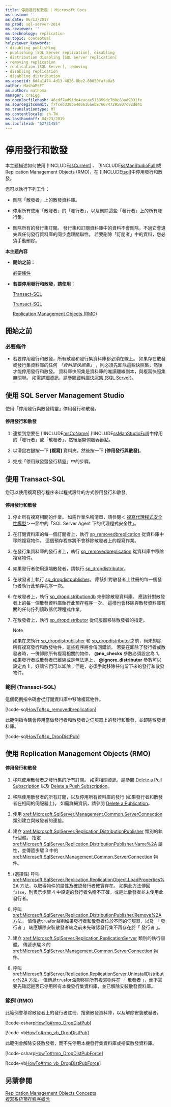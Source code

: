```yaml
---
title: 停用發行和散發 | Microsoft Docs
ms.custom: ''
ms.date: 06/13/2017
ms.prod: sql-server-2014
ms.reviewer: ''
ms.technology: replication
ms.topic: conceptual
helpviewer_keywords:
- disabling publishing
- publishing [SQL Server replication], disabling
- distribution disabling [SQL Server replication]
- removing replication
- replication [SQL Server], removing
- disabling replication
- disabling distribution
ms.assetid: 6d4a1474-4d13-4826-8be2-80050fafa8a5
author: MashaMSFT
ms.author: mathoma
manager: craigg
ms.openlocfilehash: 46cdf7ad91de4eacae513399dc7b0c88ad9831fe
ms.sourcegitcommit: f7fced330b64d6616aeb8766747295807c92dd41
ms.translationtype: MT
ms.contentlocale: zh-TW
ms.lasthandoff: 04/23/2019
ms.locfileid: "62721455"
---
```

# <a name="disable-publishing-and-distribution"></a>停用發行和散發
  本主題描述如何使用 [!INCLUDE[ssCurrent](../../includes/sscurrent-md.md)] 、 [!INCLUDE[ssManStudioFull](../../includes/ssmanstudiofull-md.md)]或 Replication Management Objects (RMO)，在 [!INCLUDE[tsql](../../includes/tsql-md.md)]中停用發行和散發。  
  
 您可以執行下列工作：  
  
-   刪除「散發者」上的散發資料庫。  
  
-   停用所有使用「散發者」的「發行者」，以及刪除這些「發行者」上的所有發行集。  
  
-   刪除所有的發行集訂閱。 發行集和訂閱資料庫中的資料不會刪除，不過它會遺失與任何發行資料庫的同步處理關聯性。 若要刪除「訂閱者」中的資料，您必須手動刪除。  
  
 **本主題內容**  
  
-   **開始之前：**  
  
     [必要條件](#Prerequisites)  
  
-   **若要停用發行和散發，請使用：**  
  
     [Transact-SQL](#SSMSProcedure)  
  
     [Transact-SQL](#TsqlProcedure)  
  
     [Replication Management Objects (RMO)](#RMOProcedure)  
  
##  <a name="BeforeYouBegin"></a> 開始之前  
  
###  <a name="Prerequisites"></a> 必要條件  
  
-   若要停用發行和散發，所有散發和發行集資料庫都必須在線上。 如果存在散發或發行集資料庫的任何 *「資料庫快照集」* ，則必須先卸除這些快照集，然後才能停用發行和散發。 資料庫快照集是資料庫的唯讀離線副本，與複寫快照集無關聯。 如需詳細資訊，請參閱[資料庫快照集 &#40;SQL Server&#41;](../databases/database-snapshots-sql-server.md)。  
  
##  <a name="SSMSProcedure"></a> 使用 SQL Server Management Studio  
 使用「停用發行與散發精靈」停用發行和散發。  
  
#### <a name="to-disable-publishing-and-distribution"></a>停用發行和散發  
  
1.  連接到您要在 [!INCLUDE[msCoName](../../includes/msconame-md.md)] [!INCLUDE[ssManStudioFull](../../includes/ssmanstudiofull-md.md)]中停用的「發行者」或「散發者」，然後展開伺服器節點。  
  
2.  以滑鼠右鍵按一下 **[複寫]** 資料夾，然後按一下 **[停用發行與散發]**。  
  
3.  完成「停用散發暨發行精靈」中的步驟。  
  
##  <a name="TsqlProcedure"></a> 使用 Transact-SQL  
 您可以使用複寫預存程序來以程式設計的方式停用發行和散發。  
  
#### <a name="to-disable-publishing-and-distribution"></a>停用發行和散發  
  
1.  停止所有複寫相關的作業。 如需作業名稱清單，請參閱＜ [複寫代理程式安全性模型](security/replication-agent-security-model.md)＞一節中的「SQL Server Agent 下的代理程式安全性」。  
  
2.  在訂閱資料庫的每一個訂閱者上，執行 [sp_removedbreplication](/sql/relational-databases/system-stored-procedures/sp-removedbreplication-transact-sql) 從資料庫中移除複寫物件。 這個預存程序將不會移除散發者上的複寫作業。  
  
3.  在發行集資料庫的發行者上，執行 [sp_removedbreplication](/sql/relational-databases/system-stored-procedures/sp-removedbreplication-transact-sql) 從資料庫中移除複寫物件。  
  
4.  如果發行者使用遠端散發者，請執行 [sp_dropdistributor](/sql/relational-databases/system-stored-procedures/sp-dropdistributor-transact-sql)。  
  
5.  在散發者上執行 [sp_dropdistpublisher](/sql/relational-databases/system-stored-procedures/sp-dropdistpublisher-transact-sql)。 應該針對散發者上註冊的每一個發行者執行此預存程序一次。  
  
6.  在散發者上，執行 [sp_dropdistributiondb](/sql/relational-databases/system-stored-procedures/sp-dropdistributiondb-transact-sql) 來刪除散發資料庫。 應該針對散發者上的每一個散發資料庫執行此預存程序一次。 這樣也會移除與散發資料庫有關的任何佇列讀取器代理程式作業。  
  
7.  在散發者上，執行 [sp_dropdistributor](/sql/relational-databases/system-stored-procedures/sp-dropdistributor-transact-sql) 從伺服器移除散發者的指定。  
  
    > [!NOTE]  
    >  如果在您執行 [sp_dropdistpublisher](/sql/relational-databases/system-stored-procedures/sp-dropdistpublisher-transact-sql) 和 [sp_dropdistributor](/sql/relational-databases/system-stored-procedures/sp-dropdistributor-transact-sql)之前，尚未卸除所有複寫發行和散發物件，這些程序將會傳回錯誤。 若要在卸除了發行者或散發者時，一併卸除所有複寫相關的物件， **@no_checks** 參數必須設定為 **1**。 如果發行者或散發者已離線或是無法連上， **@ignore_distributor** 參數可以設定為 **1** ，好讓它們可以卸除；但是，必須手動移除任何留下來的發行和散發物件。  
  
###  <a name="TsqlExample"></a> 範例 (Transact-SQL)  
 這個範例指令碼會從訂閱資料庫中移除複寫物件。  
  
 [!code-sql[HowTo#sp_removedbreplication](../../snippets/tsql/SQL15/replication/howto/tsql/dropdistpub.sql#sp_removedbreplication)]  
  
 此範例指令碼會停用當做發行者和散發者之伺服器上的發行和散發，並卸除散發資料庫。  
  
 [!code-sql[HowTo#sp_DropDistPub](../../snippets/tsql/SQL15/replication/howto/tsql/dropdistpub.sql#sp_dropdistpub)]  
  
##  <a name="RMOProcedure"></a> 使用 Replication Management Objects (RMO)  
  
#### <a name="to-disable-publishing-and-distribution"></a>停用發行和散發  
  
1.  移除使用散發者之發行集的所有訂閱。 如需相關資訊，請參閱 [Delete a Pull Subscription](delete-a-pull-subscription.md) 以及 [Delete a Push Subscription](delete-a-push-subscription.md)。  
  
2.  移除使用散發者的所有訂閱，以及停用所有資料庫的發行 (如果發行者和散發者在相同的伺服器上)。 如需詳細資訊，請參閱 [Delete a Publication](publish/delete-a-publication.md)。  
  
3.  使用 <xref:Microsoft.SqlServer.Management.Common.ServerConnection> 類別建立與散發者的連接。  
  
4.  建立 <xref:Microsoft.SqlServer.Replication.DistributionPublisher> 類別的執行個體。 指定 <xref:Microsoft.SqlServer.Replication.DistributionPublisher.Name%2A> 屬性，並傳遞步驟 3 中的 <xref:Microsoft.SqlServer.Management.Common.ServerConnection> 物件。  
  
5.  (選擇性) 呼叫 <xref:Microsoft.SqlServer.Replication.ReplicationObject.LoadProperties%2A> 方法，以取得物件的屬性及確認發行者確實存在。 如果此方法傳回 `false`，則表示步驟 4 中設定的發行者名稱不正確，或是此散發者並未使用此發行者。  
  
6.  呼叫 <xref:Microsoft.SqlServer.Replication.DistributionPublisher.Remove%2A> 方法。 值傳遞`true`for*強制*如果發行者和散發者位於不同的伺服器，以及 「 發行者 」 端應解除安裝散發者端之前未先確認發行集不再存在於「 發行者 」。  
  
7.  建立 <xref:Microsoft.SqlServer.Replication.ReplicationServer> 類別的執行個體。 傳遞步驟 3 的 <xref:Microsoft.SqlServer.Management.Common.ServerConnection> 物件。  
  
8.  呼叫 <xref:Microsoft.SqlServer.Replication.ReplicationServer.UninstallDistributor%2A> 方法。 值傳遞`true`for*強制*移除所有複寫物件在 「 散發者 」，而不需要先確認是否已停用所有本機發行集資料庫，並已解除安裝散發資料庫。  
  
###  <a name="PShellExample"></a> 範例 (RMO)  
 此範例會移除散發者上的發行者註冊、捨棄散發資料庫，以及解除安裝散發者。  
  
 [!code-csharp[HowTo#rmo_DropDistPub](../../snippets/csharp/SQL15/replication/howto/cs/rmotestevelope.cs#rmo_dropdistpub)]  
  
 [!code-vb[HowTo#rmo_vb_DropDistPub](../../snippets/visualbasic/SQL15/replication/howto/vb/rmotestenv.vb#rmo_vb_dropdistpub)]  
  
 此範例會解除安裝散發者，而不先停用本機發行集資料庫或捨棄散發資料庫。  
  
 [!code-csharp[HowTo#rmo_DropDistPubForce](../../snippets/csharp/SQL15/replication/howto/cs/rmotestevelope.cs#rmo_dropdistpubforce)]  
  
 [!code-vb[HowTo#rmo_vb_DropDistPubForce](../../snippets/visualbasic/SQL15/replication/howto/vb/rmotestenv.vb#rmo_vb_dropdistpubforce)]  
  
## <a name="see-also"></a>另請參閱  
 [Replication Management Objects Concepts](concepts/replication-management-objects-concepts.md)   
 [複寫系統預存程序概念](concepts/replication-system-stored-procedures-concepts.md)  
  
  
